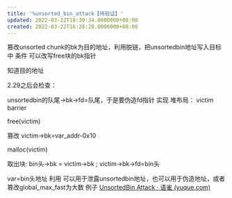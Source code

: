 ```yaml
---
title: '%unsorted_bin_attack【待验证】'
updated: 2022-03-22T18:30:34.0000000+08:00
created: 2022-03-22T16:28:28.0000000+08:00
---
```


篡改unsorted chunk的bk为目的地址，利用脱链，把unsortedbin地址写入目标中
条件
可以改写free块的bk指针

知道目的地址

2.29之后会检查：

unsortedbin的队尾-\>bk-\>fd=队尾，于是要伪造fd指针
实现
堆布局： victim barrier

free(victim)

篡改 victim-\>bk=var_addr-0x10

malloc(victim)

取出块: bin头-\>bk = victim-\>bk ; victim-\>bk-\>fd=bin头

var=bin头地址
利用
可以用于泄露unsortedbin地址，也可以用于伪造地址，或者 篡改global_max_fast为大数
例子
[UnsortedBin Attack · 语雀 (yuque.com)](https://www.yuque.com/hxfqg9/bin/tubv6q#1Ibdq)
